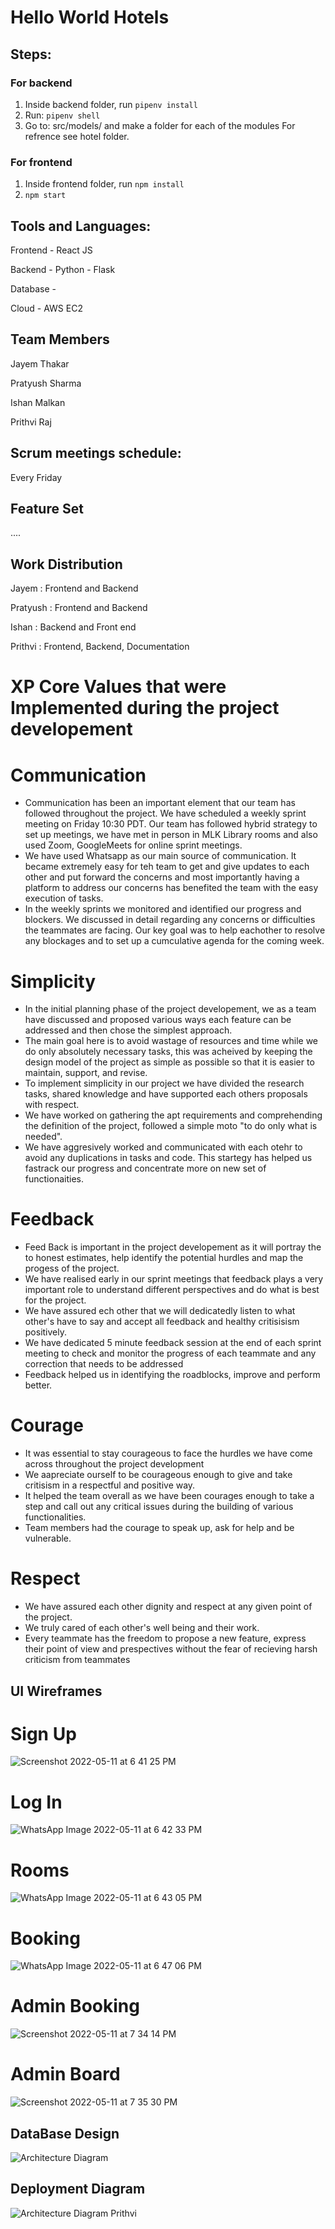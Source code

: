 # Hello World Hotels

 ## Steps:

### For backend 
1. Inside backend folder, run `pipenv install`
2. Run: `pipenv shell`
3. Go to: src/models/ and make a folder for each of the modules For refrence see hotel folder.


### For frontend
1. Inside frontend folder, run `npm install`
2. `npm start`

## Tools and Languages:

Frontend - React JS

Backend - Python - Flask

Database - 

Cloud - AWS EC2


## Team Members

Jayem Thakar

Pratyush Sharma

Ishan Malkan

Prithvi Raj


## Scrum meetings schedule:

Every Friday


## Feature Set

....

## Work Distribution

Jayem : Frontend and Backend

Pratyush : Frontend and Backend

Ishan : Backend and Front end

Prithvi : Frontend, Backend, Documentation

# XP Core Values that were Implemented during the project developement  

# Communication
*	Communication has been an important element that our team has followed throughout the project. We have scheduled a weekly sprint meeting on Friday 10:30 PDT. Our team has followed hybrid strategy to set up meetings, we have met in person in MLK Library rooms and also used Zoom, GoogleMeets for online sprint meetings.
*	We have used Whatsapp as our main source of communication. It became extremely easy for teh team to get and give updates to each other and put forward the concerns and most importantly having a platform to address our concerns has benefited the team with the easy execution of tasks.
*	In the weekly sprints we monitored and identified our progress and blockers. We discussed in detail regarding any concerns or difficulties the teammates are facing. Our key goal was to help eachother to resolve any blockages and to set up a cumculative agenda for the coming week.

# Simplicity
*	In the initial planning phase of the project developement, we as a team have discussed and proposed various ways each feature can be addressed and then chose the simplest approach.
*	The main goal here is to avoid wastage of resources and time while we do only absolutely necessary tasks, this was acheived by keeping the design model of the project as simple as possible so that it is easier to maintain, support, and revise.
*	To implement simplicity in our project we have divided the research tasks, shared knowledge and have supported each others proposals with respect.
*	We have worked on gathering the apt requirements and comprehending the definition of the project, followed a simple moto "to do only what is needed".
*	We have aggresively worked and communicated with each otehr to avoid any duplications in tasks and code. This startegy has helped us fastrack our progress and concentrate more on new set of functionaities.

# Feedback
* Feed Back is important in the project developement as it will portray the to honest estimates, help identify the potential hurdles and map the progess of the project.
*	We have realised early in our sprint meetings that feedback plays a very important role to understand different perspectives and do what is best for the project.
*	We have assured ech other that we will dedicatedly listen to what other's have to say and accept all feedback and healthy critisisism positively.
*	We have dedicated 5 minute feedback session at the end of each sprint meeting to check and monitor the progress of each teammate and any correction that needs to be addressed
*	Feedback helped us in identifying the roadblocks, improve and perform better.

# Courage
*	It was essential to stay courageous to face the hurdles we have come across throughout the project development
*	We aapreciate ourself to be courageous enough to give and take critisism in a respectful and positive way.
*	It helped the team overall as we have been courages enough to take a step and call out any critical issues during the building of various functionalities.
*	Team members had the courage to speak up, ask for help and be vulnerable.

# Respect
*	We have assured each other dignity and respect at any given point of the project.
*	We truly cared of each other's well being and their work.
*	Every teammate has the freedom to propose a new feature, express their point of view and prespectives without the fear of recieving harsh criticism from 
teammates 

## UI Wireframes 

# Sign Up

![Screenshot 2022-05-11 at 6 41 25 PM](https://user-images.githubusercontent.com/58871002/167978029-d76d5517-bc80-4044-960f-c1b06ff96e83.png)

# Log In

![WhatsApp Image 2022-05-11 at 6 42 33 PM](https://user-images.githubusercontent.com/58871002/167978541-b5550a5c-fc84-4b09-8271-16ea8881ac84.jpeg)

# Rooms

![WhatsApp Image 2022-05-11 at 6 43 05 PM](https://user-images.githubusercontent.com/58871002/167978599-ab35357e-5727-4224-b4fc-f276ef87ef68.jpeg)

# Booking

![WhatsApp Image 2022-05-11 at 6 47 06 PM](https://user-images.githubusercontent.com/58871002/167978660-e990fbf2-5632-47d1-8ecb-699e3804290e.jpeg)

# Admin Booking

![Screenshot 2022-05-11 at 7 34 14 PM](https://user-images.githubusercontent.com/58871002/167980408-c53d6cd5-0ed7-489c-be12-e8397f54e07e.png)

# Admin Board

![Screenshot 2022-05-11 at 7 35 30 PM](https://user-images.githubusercontent.com/58871002/167980452-2006aa73-28f9-464a-851b-077f06a5354e.png)



## DataBase Design 

![Architecture Diagram](https://user-images.githubusercontent.com/58871002/167961800-7036d739-03ec-4eab-ac77-ffb224fb0089.png)

## Deployment Diagram

![Architecture Diagram Prithvi](https://user-images.githubusercontent.com/58871002/167961623-13b70651-f8f5-47bd-b4a8-6511259284dd.png)
